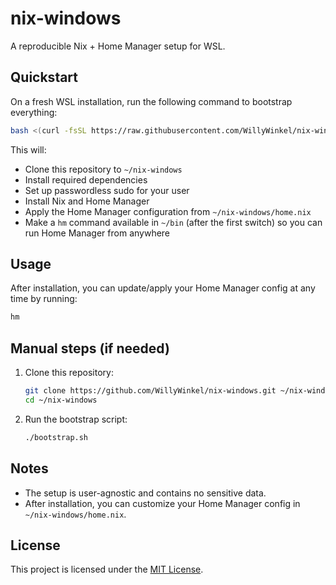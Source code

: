 # nix-windows

A reproducible Nix + Home Manager setup for WSL.

## Quickstart

On a fresh WSL installation, run the following command to bootstrap everything:

```sh
bash <(curl -fsSL https://raw.githubusercontent.com/WillyWinkel/nix-windows/main/bootstrap.sh)
```

This will:
- Clone this repository to `~/nix-windows`
- Install required dependencies
- Set up passwordless sudo for your user
- Install Nix and Home Manager
- Apply the Home Manager configuration from `~/nix-windows/home.nix`
- Make a `hm` command available in `~/bin` (after the first switch) so you can run Home Manager from anywhere

## Usage

After installation, you can update/apply your Home Manager config at any time by running:

```sh
hm
```

## Manual steps (if needed)

1. Clone this repository:
   ```sh
   git clone https://github.com/WillyWinkel/nix-windows.git ~/nix-windows
   cd ~/nix-windows
   ```
2. Run the bootstrap script:
   ```sh
   ./bootstrap.sh
   ```

## Notes

- The setup is user-agnostic and contains no sensitive data.
- After installation, you can customize your Home Manager config in `~/nix-windows/home.nix`.

## License

This project is licensed under the [MIT License](./LICENSE).
